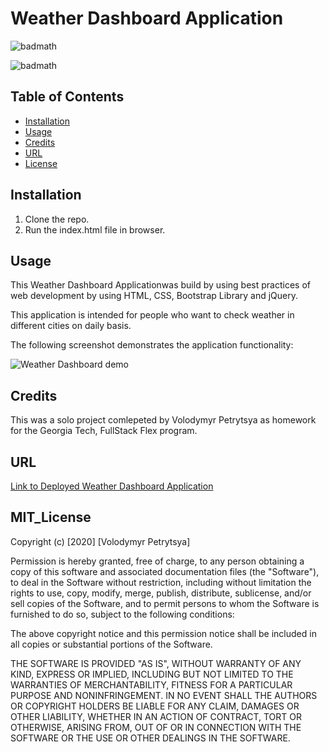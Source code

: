 # Weather Dashboard Application

![badmath](https://img.shields.io/badge/Weather-Dashboard-yellow)

![badmath](https://img.shields.io/badge/license-MIT-brightgreen)



## Table of Contents

* [Installation](#installation)
* [Usage](#usage)
* [Credits](#credits)
* [URL](#url)
* [License](#mit_license)

## Installation

1. Clone the repo.
2. Run the index.html file in browser.

## Usage

This Weather Dashboard Applicationwas build by using best practices of web development by using HTML, CSS, Bootstrap Library and jQuery.

This application is intended for people who want to check weather in different cities on daily basis.


The following screenshot demonstrates the application functionality:

![Weather Dashboard demo](./Assets/06-server-side-apis-homework-demo.png)

## Credits

This was a solo project comlepeted by Volodymyr Petrytsya as homework for the Georgia Tech, FullStack Flex program.

## URL

[Link to Deployed Weather Dashboard Application  ](https://volodya1989.github.io/weather-dashboard/)


## MIT_License 

Copyright (c) [2020] [Volodymyr Petrytsya]

Permission is hereby granted, free of charge, to any person obtaining a copy
of this software and associated documentation files (the "Software"), to deal
in the Software without restriction, including without limitation the rights
to use, copy, modify, merge, publish, distribute, sublicense, and/or sell
copies of the Software, and to permit persons to whom the Software is
furnished to do so, subject to the following conditions:

The above copyright notice and this permission notice shall be included in all
copies or substantial portions of the Software.

THE SOFTWARE IS PROVIDED "AS IS", WITHOUT WARRANTY OF ANY KIND, EXPRESS OR
IMPLIED, INCLUDING BUT NOT LIMITED TO THE WARRANTIES OF MERCHANTABILITY,
FITNESS FOR A PARTICULAR PURPOSE AND NONINFRINGEMENT. IN NO EVENT SHALL THE
AUTHORS OR COPYRIGHT HOLDERS BE LIABLE FOR ANY CLAIM, DAMAGES OR OTHER
LIABILITY, WHETHER IN AN ACTION OF CONTRACT, TORT OR OTHERWISE, ARISING FROM,
OUT OF OR IN CONNECTION WITH THE SOFTWARE OR THE USE OR OTHER DEALINGS IN THE
SOFTWARE.


 <!-- ## Contributing

If you would like to contribute to this project, please follow the [Contributor Covenant](https://www.contributor-covenant.org/) guidelines.  -->





